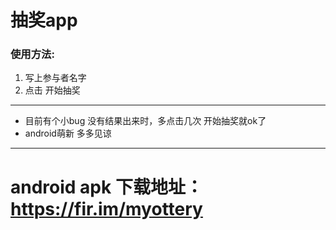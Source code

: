 # 抽奖app 
### 使用方法: 
1. 写上参与者名字 
2. 点击 开始抽奖

--------------------------
- 目前有个小bug 没有结果出来时，多点击几次 开始抽奖就ok了 
- android萌新 多多见谅

--------------------------
# android apk 下载地址： https://fir.im/myottery